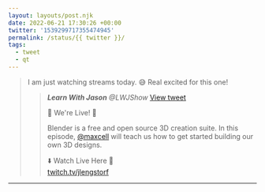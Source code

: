 ```yaml
---
layout: layouts/post.njk
date: 2022-06-21 17:30:26 +00:00
twitter: '1539299717355474945'
permalink: /status/{{ twitter }}/
tags: 
  - tweet
  - qt
---
```


> I am just watching streams today. 😅 Real excited for this one!
> 
> > <cite>**Learn With Jason** @LWJShow</cite> [View tweet](https://twitter.com/LWJShow/status/1539299611264827398)
> > 
> > 🔴 We're Live! 🔴  
> > 
> > Blender is a free and open source 3D creation suite. In this episode, [@maxcell](https://twitter.com/maxcell) will teach us how to get started building our own 3D designs. 
> > 
> > ⬇️  Watch Live Here 👀  
> > [twitch.tv/jlengstorf](https://www.twitch.tv/jlengstorf)

---
